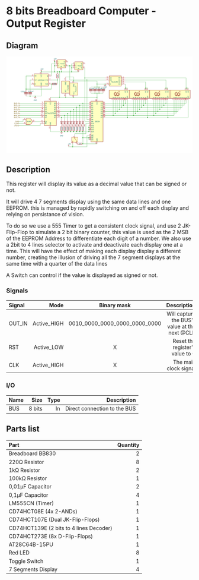 # 8 bits Breadboard Computer - Output Register

## Diagram
<img src="schematics/output_register.png">

## Description
This register will display its value as a decimal value that can be signed or not.

It will drive 4 7 segments display using the same data lines and one EEPROM. this is managed by rapidly switching on and off each display and relying on persistance of vision.

To do so we use a 555 Timer to get a consistent clock signal, and use 2 JK-Flip-Flop to simulate a 2 bit binary counter, this value is used as the 2 MSB of the EEPROM Address to differentiate each digit of a number.
We also use a 2bit to 4 lines selector to activate and deactivate each display one at a time.
This will have the effect of making each display display a different number, creating the illusion of driving all the 7 segment displays at the same time with a quarter of the data lines 

A Switch can control if the value is displayed as signed or not.

### Signals
| Signal |        Mode |          Binary mask          |                                   Description |
|:-------|------------:|:-----------------------------:|----------------------------------------------:|
| OUT_IN | Active_HIGH | 0010_0000_0000_0000_0000_0000 | Will capture the BUS's value at the next @CLK |
| RST    |  Active_LOW |               X               |               Reset the register's value to 0 |
| CLK    | Active_HIGH |               X               |                         The main clock signal |

### I/O
| Name |   Size |     Type |                  Description |
|:-----|-------:|---------:|-----------------------------:|
| BUS  | 8 bits |       In | Direct connection to the BUS |

## Parts list
| Part                                    | Quantity |
|:----------------------------------------|---------:|
| Breadboard BB830                        |        2 |
| 220Ω Resistor                           |        8 |
| 1kΩ Resistor                            |        2 |
| 100kΩ Resistor                          |        1 |
| 0,01µF Capacitor                        |        2 |
| 0,1µF Capacitor                         |        4 |
| LM555CN (Timer)                         |        1 |
| CD74HCT08E (4x 2-ANDs)                  |        1 |
| CD74HCT107E (Dual JK-Flip-Flops)        |        1 |
| CD74HCT139E (2 bits to 4 lines Decoder) |        1 |
| CD74HCT273E (8x D-Flip-Flops)           |        1 |
| AT28C64B-15PU                           |        1 |
| Red LED                                 |        8 |
| Toggle Switch                           |        1 |
| 7 Segments Display                      |        4 |
